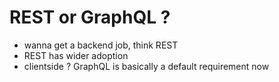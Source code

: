# REST or GraphQL ?

- wanna get a backend job, think REST
- REST has wider adoption
- clientside ? GraphQL is basically a default requirement now
